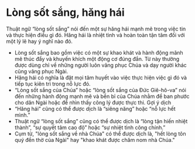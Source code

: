 # Lòng sốt sắng, hăng hái

Thuật ngữ “lòng sốt sắng” nói đến một sự hăng hái mạnh mẽ trong việc tin và thực hiện điều gì đó. Hăng hái là nhiệt tình và hoàn toàn tận tâm đối với một lý lẽ hay ý nghĩ nào đó.
- Lòng sốt sắng bao gồm việc có một sự khao khát và hành động mãnh mẽ thúc đẩy và khuyến khích một động cơ đúng đắn. Từ này thường được dùng chỉ về những người luôn vâng phục Chúa và dạy người khác cũng vâng phục Ngài. 
- Hăng hái có nghĩa là đặt mọi tâm huyết vào việc thực hiện việc gì đó và tiếp tục kiên trì trong nỗ lực đó. 
-  “Lòng sốt sắng của Chúa” hoặc “lòng sốt sắng của Đức Giê-hô-va” nói đến những hành động mạnh mẽ và bền bỉ của Chúa nhằm để ban phước cho dân Ngài hoặc để nhìn thấy công lý được thực thi.
Gợi ý dịch
- “Hăng hái” cũng có thể được dịch là “siêng năng” hoặc “nỗ lực hết mình.”
- Thuật ngữ “lòng sốt sắng” cũng có thể được dịch là “lòng tận hiến nhiệt thành”, “sự quyết tâm cao độ” hoặc “sự nhiệt tình công chính.”
- Cụm từ, "lòng sốt sắng về nhà Chúa" có thể được dịch là, "hết lòng tôn quý đền thờ của Ngài" hay "khao khát được chăm nom nhà Chúa."

